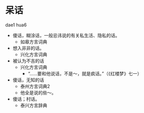 # 呆话
dae1 hua6
+ 傻话，糊涂话，一般忌讳说的有关私生活、隐私的话。
  * 如皋方言词典
+ 想入非非的话。
  * 兴化方言词典
+ 被认为不吉的话
  * 兴化方言词典
    - “……要和他说话，不是～，就是疯话。”（《红楼梦》七一）
+ 傻话，无知的话
  * 泰州方言词典2
  - 他全是说的些～。
+ 傻话；村话。
  * 泰兴方言辞典
